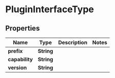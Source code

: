 
# PluginInterfaceType

## Properties
Name | Type | Description | Notes
------------ | ------------- | ------------- | -------------
**prefix** | **String** |  | 
**capability** | **String** |  | 
**version** | **String** |  | 



